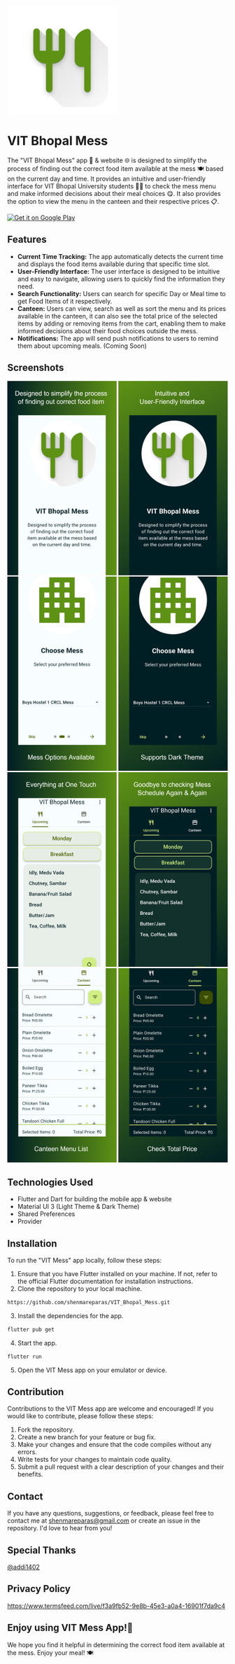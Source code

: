<a href='https://play.google.com/store/apps/details?id=com.shenmareparas.vit_mess&pcampaignid=pcampaignidMKT-Other-global-all-co-prtnr-py-PartBadge-Mar2515-1'><img alt='App Icon' src="assets/images/icon squircle.png" width = 250/></a>
 
# VIT Bhopal Mess
The "VIT Bhopal Mess" app 📱 & website 🌐 is designed to simplify the process of finding out the correct food item available at the mess 🍽️ based on the current day and time. It provides an intuitive and user-friendly interface for VIT Bhopal University students 👨‍🎓 to check the mess menu and make informed decisions about their meal choices 😋. It also provides the option to view the menu in the canteen and their respective prices 📋.

<a href='https://play.google.com/store/apps/details?id=com.shenmareparas.vit_mess&pcampaignid=pcampaignidMKT-Other-global-all-co-prtnr-py-PartBadge-Mar2515-1'><img alt='Get it on Google Play' src='https://play.google.com/intl/en_us/badges/static/images/badges/en_badge_web_generic.png' width ="300"/></a>

## Features
- **Current Time Tracking:** The app automatically detects the current time and displays the food items available during that specific time slot.
- **User-Friendly Interface:** The user interface is designed to be intuitive and easy to navigate, allowing users to quickly find the information they need.
- **Search Functionality:** Users can search for specific Day or Meal time to get Food Items of it respectively.
- **Canteen:** Users can view, search as well as sort the menu and its prices available in the canteen, it can also see the total price of the selected items by adding or removing items from the cart, enabling them to make informed decisions about their food choices outside the mess.
- **Notifications:** The app will send push notifications to users to remind them about upcoming meals. (Coming Soon)

## Screenshots
<div>
  <div>
    <img alt='Image 1' src="assets/playstore_images/1.jpg" width="250"/>
    <img alt='Image 2' src="assets/playstore_images/2.jpg" width="250"/>
  </div>
  <div>
    <img alt='Image 3' src="assets/playstore_images/3.jpg" width="250"/>
    <img alt='Image 4' src="assets/playstore_images/4.jpg" width="250"/>
  </div>
  <div>
    <img alt='Image 5' src="assets/playstore_images/5.jpg" width="250"/>
    <img alt='Image 6' src="assets/playstore_images/6.jpg" width="250"/>
  </div>
  <div>
    <img alt='Image 7' src="assets/playstore_images/7.jpg" width="250"/>
    <img alt='Image 8' src="assets/playstore_images/8.jpg" width="250"/>
  </div>
</div>

## Technologies Used
- Flutter and Dart for building the mobile app & website
- Material UI 3 (Light Theme & Dark Theme)
- Shared Preferences
- Provider

## Installation
To run the "VIT Mess" app locally, follow these steps:
1. Ensure that you have Flutter installed on your machine. If not, refer to the official Flutter documentation for installation instructions.
2. Clone the repository to your local machine.

```bash
https://github.com/shenmareparas/VIT_Bhopal_Mess.git
```
3. Install the dependencies for the app.
```bash
flutter pub get
```
4. Start the app.
```bash
flutter run
```
5. Open the VIT Mess app on your emulator or device.

## Contribution
Contributions to the VIT Mess app are welcome and encouraged! If you would like to contribute, please follow these steps:

1. Fork the repository.
2. Create a new branch for your feature or bug fix.
3. Make your changes and ensure that the code compiles without any errors.
4. Write tests for your changes to maintain code quality.
5. Submit a pull request with a clear description of your changes and their benefits.

## Contact
If you have any questions, suggestions, or feedback, please feel free to contact me at shenmareparas@gmail.com or create an issue in the repository. I'd love to hear from you!

## Special Thanks
<a href = "https://github.com/addi1402"> @addi1402 </a>

## Privacy Policy
https://www.termsfeed.com/live/f3a9fb52-9e8b-45e3-a0a4-16901f7da9c4

## Enjoy using VIT Mess App!📱
We hope you find it helpful in determining the correct food item available at the mess. Enjoy your meal! 🍽️
